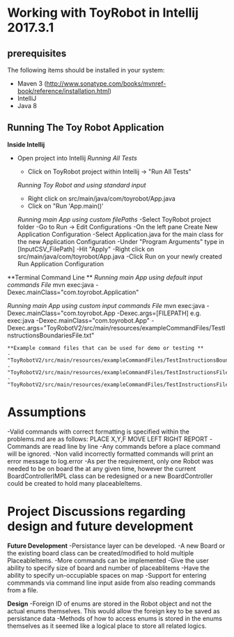 
Working with ToyRobot in Intellij 2017.3.1
==============

prerequisites
--------------
The following items should be installed in your system:
- Maven 3 (http://www.sonatype.com/books/mvnref-book/reference/installation.html)
- IntelliJ
- Java 8

Running The Toy Robot Application
--------------

**Inside Intellij**
- Open project into Intellij
    *Running All Tests*
    - Click on ToyRobot project within Intellij -> "Run All Tests"

    *Running Toy Robot and using standard input*
    - Right click on src/main/java/com/toyrobot/App.java
    - Click on "Run 'App.main()'

    *Running main App using custom filePaths*
    -Select ToyRobot project folder
    -Go to Run -> Edit Configurations
    -On the left pane Create New Application Configuration
    -Select Application.java for the main class for the new Application Configuration
    -Under "Program Arguments" type in [InputCSV_FilePath] 
    -Hit "Apply"
    -Right click on src/main/java/com/toyrobot/App.java
    -Click Run on your newly created Run Application Configuration



**Terminal Command Line **
   *Running main App using default input commands File*
       mvn exec:java -Dexec.mainClass="com.toyrobot.Application"

   *Running main App using custom input commands File*
       mvn exec:java -Dexec.mainClass="com.toyrobot.App -Dexec.args=[FILEPATH]
        e.g. exec:java -Dexec.mainClass="com.toyrobot.App" -Dexec.args="ToyRobotV2/src/main/resources/exampleCommandFiles/TestInstructionsBoundariesFile.txt"
    
    **Example command files that can be used for demo or testing **
    - "ToyRobotV2/src/main/resources/exampleCommandFiles/TestInstructionsBoundariesFile.txt"
    - "ToyRobotV2/src/main/resources/exampleCommandFiles/TestInstructionsFile.txt"
    - "ToyRobotV2/src/main/resources/exampleCommandFiles/TestInstructionsFileOutOfBounds.txt"
    
Assumptions
=============
   -Valid commands with correct formatting is specified within the problems.md are as follows:
        PLACE X,Y,F
        MOVE
        LEFT
        RIGHT
        REPORT
    -Commands are read line by line
    -Any commands before a place command will be ignored.
    -Non valid incorrectly formatted commands will print an error message to log.error
    -As per the requirement, only one Robot was needed to be on board the at any given time,
     however the current BoardControllerIMPL class can be redesigned or a new BoardController
     could be created to hold many placeableItems.

Project Discussions regarding design and future development
==============
   **Future Development**
    -Persistance layer can be developed.
    -A new Board or the existing board class can be created/modified to hold multiple PlaceableItems.
    -More commands can be implemented
    -Give the user ability to specify size of board and number of placeablitems
    -Have the ability to specify un-occupiable spaces on map
    -Support for entering commmands via command line input aside from also reading commands from a file. 
    
   **Design**
   -Foreign ID of enums are stored in the Robot object and not the actual enums themselves. 
    This would allow the foreign key to be saved as persistance data
   -Methods of how to access enums is stored in the enums themselves as it seemed like a logical place
    to store all related logics.
    

